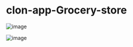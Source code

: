 # clon-app-Grocery-store
![image](https://github.com/user-attachments/assets/c16ecd88-a01c-49e9-b605-8e5d31468d14)

![image](https://github.com/user-attachments/assets/14809bd0-6c1f-4a39-ab69-0025f7a265cc)
